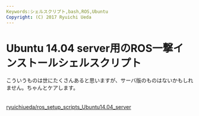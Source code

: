 ```yaml
---
Keywords:シェルスクリプト,bash,ROS,Ubuntu
Copyright: (C) 2017 Ryuichi Ueda
---
```


# Ubuntu 14.04 server用のROS一撃インストールシェルスクリプト
こういうものは世にたくさんあると思いますが、サーバ版のものはないかもしれません。ちゃんとケアします。<br />
<br />
<br />
<a href="https://github.com/ryuichiueda/ros_setup_scripts_Ubuntu14.04_server" target="_blank">ryuichiueda/ros_setup_scripts_Ubuntu14.04_server</a>
